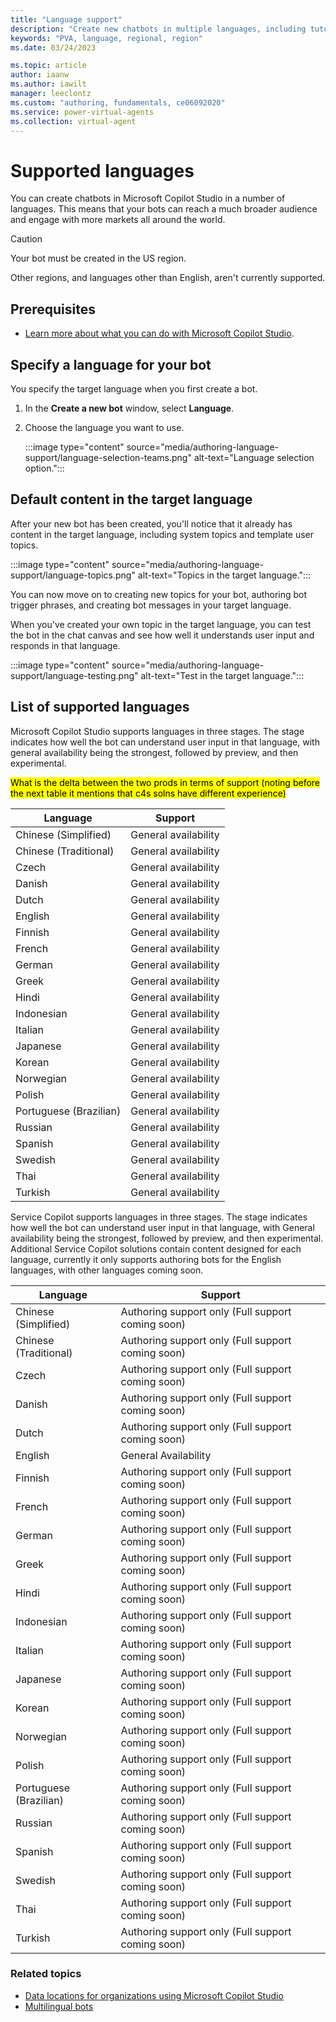 ```yaml
---
title: "Language support"
description: "Create new chatbots in multiple languages, including tutorial and system topics."
keywords: "PVA, language, regional, region"
ms.date: 03/24/2023

ms.topic: article
author: iaanw
ms.author: iawilt
manager: leeclontz
ms.custom: "authoring, fundamentals, ce06092020"
ms.service: power-virtual-agents
ms.collection: virtual-agent
---
```


# Supported languages

You can create chatbots in Microsoft Copilot Studio in a number of languages. This means that your bots can reach a much broader audience and engage with more markets all around the world.

> [!CAUTION] 
>  
> Your bot must be created in the US region. 
>  
> Other regions, and languages other than English, aren't currently supported.

## Prerequisites

- [Learn more about what you can do with Microsoft Copilot Studio](fundamentals-what-is-power-virtual-agents.md).

## Specify a language for your bot

You specify the target language when you first create a bot.

1. In the **Create a new bot** window, select **Language**.

1. Choose the language you want to use. 

    :::image type="content" source="media/authoring-language-support/language-selection-teams.png" alt-text="Language selection option.":::

## Default content in the target language

After your new bot has been created, you'll notice that it already has content in the target language, including system topics and template user topics.

:::image type="content" source="media/authoring-language-support/language-topics.png" alt-text="Topics in the target language.":::

You can now move on to creating new topics for your bot, authoring bot trigger phrases, and creating bot messages in your target language.

When you've created your own topic in the target language, you can test the bot in the chat canvas and see how well it understands user input and responds in that language.

:::image type="content" source="media/authoring-language-support/language-testing.png" alt-text="Test in the target language.":::

## List of supported languages

Microsoft Copilot Studio supports languages in three stages. The stage indicates how well the bot can understand user input in that language, with general availability being the strongest, followed by preview, and then experimental.

<mark>What is the delta between the two prods in terms of support (noting before the next table it mentions that c4s solns have different experience)</mark>

| Language               | Support              |
| ---------------------- | -------------------- |
| Chinese (Simplified)   | General availability |
| Chinese (Traditional)  | General availability |
| Czech                  | General availability |
| Danish                 | General availability |
| Dutch                  | General availability |
| English                | General availability |
| Finnish                | General availability |
| French                 | General availability |
| German                 | General availability |
| Greek                  | General availability |
| Hindi                  | General availability |
| Indonesian             | General availability |
| Italian                | General availability |
| Japanese               | General availability |
| Korean                 | General availability |
| Norwegian              | General availability |
| Polish                 | General availability |
| Portuguese (Brazilian) | General availability |
| Russian                | General availability |
| Spanish                | General availability |
| Swedish                | General availability |
| Thai                   | General availability |
| Turkish                | General availability |

Service Copilot supports languages in three stages. The stage indicates how well the bot can understand user input in that language, with General availability being the strongest, followed by preview, and then experimental. Additional Service Copilot solutions contain content designed for each language, currently it only supports authoring bots for the English languages, with other languages coming soon.

| Language               | Support              |
| ---------------------- | -------------------- |
| Chinese (Simplified)   | Authoring support only (Full support coming soon) |
| Chinese (Traditional)  | Authoring support only (Full support coming soon) |
| Czech                  | Authoring support only (Full support coming soon) |
| Danish                 | Authoring support only (Full support coming soon) |
| Dutch                  | Authoring support only (Full support coming soon) |
| English                | General Availability |
| Finnish                | Authoring support only (Full support coming soon) |
| French                 | Authoring support only (Full support coming soon) |
| German                 | Authoring support only (Full support coming soon) |
| Greek                  | Authoring support only (Full support coming soon) |
| Hindi                  | Authoring support only (Full support coming soon) |
| Indonesian             | Authoring support only (Full support coming soon) |
| Italian                | Authoring support only (Full support coming soon) |
| Japanese               | Authoring support only (Full support coming soon) |
| Korean                 | Authoring support only (Full support coming soon) |
| Norwegian              | Authoring support only (Full support coming soon) |
| Polish                 | Authoring support only (Full support coming soon) |
| Portuguese (Brazilian) | Authoring support only (Full support coming soon) |
| Russian                | Authoring support only (Full support coming soon) |
| Spanish                | Authoring support only (Full support coming soon) |
| Swedish                | Authoring support only (Full support coming soon) |
| Thai                   | Authoring support only (Full support coming soon) |
| Turkish                | Authoring support only (Full support coming soon) |

### Related topics

- [Data locations for organizations using Microsoft Copilot Studio](data-location.md)
- [Multilingual bots](multilingual.md)
